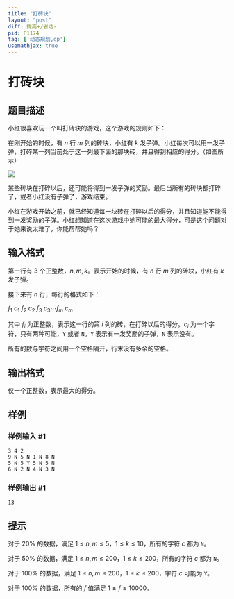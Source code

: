 ```yaml
---
title: "打砖块"
layout: "post"
diff: 提高+/省选-
pid: P1174
tag: ['动态规划,dp']
usemathjax: true
---
```


# 打砖块
## 题目描述

小红很喜欢玩一个叫打砖块的游戏，这个游戏的规则如下：

在刚开始的时候，有 $n$ 行 $m$ 列的砖块，小红有 $k$ 发子弹。小红每次可以用一发子弹，打碎某一列当前处于这一列最下面的那块砖，并且得到相应的得分。（如图所示）

![](https://cdn.luogu.com.cn/upload/image_hosting/twgirdp6.png)

某些砖块在打碎以后，还可能将得到一发子弹的奖励。最后当所有的砖块都打碎了，或者小红没有子弹了，游戏结束。

小红在游戏开始之前，就已经知道每一块砖在打碎以后的得分，并且知道能不能得到一发奖励的子弹。小红想知道在这次游戏中她可能的最大得分，可是这个问题对于她来说太难了，你能帮帮她吗？

## 输入格式

第一行有 $3$ 个正整数，$n,m,k$。表示开始的时候，有 $n$ 行 $m$ 列的砖块，小红有 $k$ 发子弹。

接下来有 $n$ 行，每行的格式如下：  

$f_1~c_1~f_2~c_2~f_3~c_3\cdots f_m~c_m$

其中 $f_i$ 为正整数，表示这一行的第 $i$ 列的砖，在打碎以后的得分。$c_i$ 为一个字符，只有两种可能，`Y` 或者 `N`。`Y` 表示有一发奖励的子弹，`N` 表示没有。

所有的数与字符之间用一个空格隔开，行末没有多余的空格。

## 输出格式

仅一个正整数，表示最大的得分。

## 样例

### 样例输入 #1
```
3 4 2
9 N 5 N 1 N 8 N
5 N 5 Y 5 N 5 N
6 N 2 N 4 N 3 N
```
### 样例输出 #1
```
13
```
## 提示

对于 $20\%$ 的数据，满足 $1  \le n,m  \le 5$，$1  \le k  \le 10$，所有的字符 $c$ 都为 `N`。

对于 $50\%$ 的数据，满足 $1  \le n,m  \le 200$，$1  \le k  \le 200$，所有的字符 $c$ 都为 `N`。

对于 $100\%$ 的数据，满足 $1  \le n,m  \le 200$，$1  \le k  \le 200$，字符 $c$ 可能为 `Y`。

对于 $100\%$ 的数据，所有的 $f$ 值满足 $1  \le f  \le 10000$。

